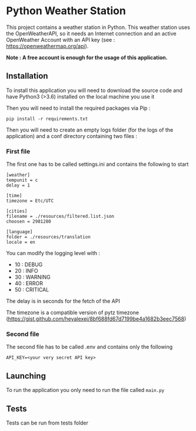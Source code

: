 # Python Weather Station

This project contains a weather station in Python. This weather station uses the OpenWeatherAPI, so it needs an Internet connection and an active OpenWeather Account with an API key (see : https://openweathermap.org/api). 

**Note : A free account is enough for the usage of this application.**

## Installation
To install this application you will need to download the source code and have Python3 (>3.6) installed on the local machine you use it

Then you will need to install the required packages via Pip :

`pip install -r requirements.txt`

Then you will need to create an empty logs folder (for the logs of the application) and a conf directory containing two files :

### First file

The first one has to be called settings.ini and contains the following to start 

```
[weather]
tempunit = c
delay = 1

[time]
timezone = Etc/UTC

[cities]
filename = ./resources/filtered.list.json
choosen = 2981280

[language]
folder = ./resources/translation
locale = en
```

You can modify the logging level with :

- 10 : DEBUG
- 20 : INFO
- 30 : WARNING
- 40 : ERROR
- 50 : CRITICAL

The delay is in seconds for the fetch of the API

The timezone is a compatible version of pytz timezone (https://gist.github.com/heyalexej/8bf688fd67d7199be4a1682b3eec7568)

### Second file

The second file has to be called .env and contains only the following

```
API_KEY=<your very secret API key>
```

## Launching

To run the application you only need to run the file called `main.py`

## Tests

Tests can be run from tests folder